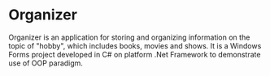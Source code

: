 # Organizer
Organizer is an application for storing and organizing information on the topic of "hobby", which includes books, movies and shows. It is a Windows Forms project developed in C# on platform .Net Framework to demonstrate use of OOP paradigm.
